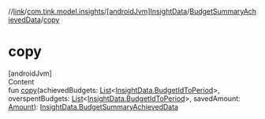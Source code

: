 //[link](../../../index.md)/[com.tink.model.insights](../../index.md)/[[androidJvm]InsightData](../index.md)/[BudgetSummaryAchievedData](index.md)/[copy](copy.md)



# copy  
[androidJvm]  
Content  
fun [copy](copy.md)(achievedBudgets: [List](https://kotlinlang.org/api/latest/jvm/stdlib/kotlin.collections/-list/index.html)<[InsightData.BudgetIdToPeriod](../-budget-id-to-period/index.md)>, overspentBudgets: [List](https://kotlinlang.org/api/latest/jvm/stdlib/kotlin.collections/-list/index.html)<[InsightData.BudgetIdToPeriod](../-budget-id-to-period/index.md)>, savedAmount: [Amount](../../../com.tink.model.misc/[android-jvm]-amount/index.md)): [InsightData.BudgetSummaryAchievedData](index.md)  



